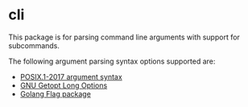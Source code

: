 # cli
This package is for parsing command line arguments with support for subcommands.

The following argument parsing syntax options supported are:
 * [POSIX.1-2017 argument syntax](https://pubs.opengroup.org/onlinepubs/9699919799/basedefs/V1_chap12.html)
 * [GNU Getopt Long Options](https://www.gnu.org/software/libc/manual/html_node/Getopt-Long-Options.html)
 * [Golang Flag package](https://golang.org/pkg/flag/)
